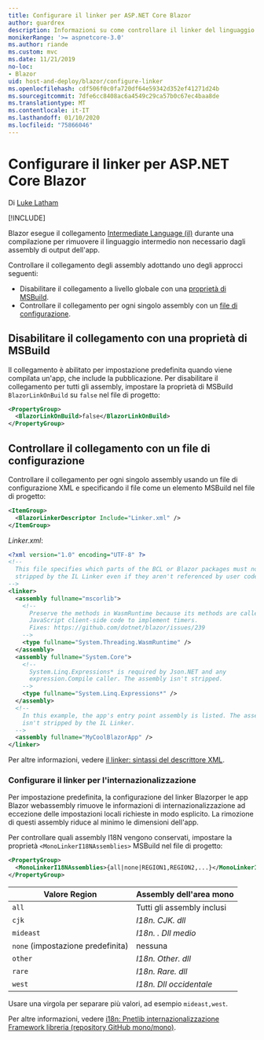 ```yaml
---
title: Configurare il linker per ASP.NET Core Blazor
author: guardrex
description: Informazioni su come controllare il linker del linguaggio intermedio (IL) quando si compila un'app Blazor.
monikerRange: '>= aspnetcore-3.0'
ms.author: riande
ms.custom: mvc
ms.date: 11/21/2019
no-loc:
- Blazor
uid: host-and-deploy/blazor/configure-linker
ms.openlocfilehash: cdf506f0c0fa720df64e59342d352ef41271d24b
ms.sourcegitcommit: 7dfe6cc8408ac6a4549c29ca57b0c67ec4baa8de
ms.translationtype: MT
ms.contentlocale: it-IT
ms.lasthandoff: 01/10/2020
ms.locfileid: "75866046"
---
```

# <a name="configure-the-linker-for-aspnet-core-opno-locblazor"></a>Configurare il linker per ASP.NET Core Blazor

Di [Luke Latham](https://github.com/guardrex)

[!INCLUDE[](~/includes/blazorwasm-preview-notice.md)]

Blazor esegue il collegamento [Intermediate Language (il)](/dotnet/standard/managed-code#intermediate-language--execution) durante una compilazione per rimuovere il linguaggio intermedio non necessario dagli assembly di output dell'app.

Controllare il collegamento degli assembly adottando uno degli approcci seguenti:

* Disabilitare il collegamento a livello globale con una [proprietà di MSBuild](#disable-linking-with-a-msbuild-property).
* Controllare il collegamento per ogni singolo assembly con un [file di configurazione](#control-linking-with-a-configuration-file).

## <a name="disable-linking-with-a-msbuild-property"></a>Disabilitare il collegamento con una proprietà di MSBuild

Il collegamento è abilitato per impostazione predefinita quando viene compilata un'app, che include la pubblicazione. Per disabilitare il collegamento per tutti gli assembly, impostare la proprietà di MSBuild `BlazorLinkOnBuild` su `false` nel file di progetto:

```xml
<PropertyGroup>
  <BlazorLinkOnBuild>false</BlazorLinkOnBuild>
</PropertyGroup>
```

## <a name="control-linking-with-a-configuration-file"></a>Controllare il collegamento con un file di configurazione

Controllare il collegamento per ogni singolo assembly usando un file di configurazione XML e specificando il file come un elemento MSBuild nel file di progetto:

```xml
<ItemGroup>
  <BlazorLinkerDescriptor Include="Linker.xml" />
</ItemGroup>
```

*Linker.xml*:

```xml
<?xml version="1.0" encoding="UTF-8" ?>
<!--
  This file specifies which parts of the BCL or Blazor packages must not be
  stripped by the IL Linker even if they aren't referenced by user code.
-->
<linker>
  <assembly fullname="mscorlib">
    <!--
      Preserve the methods in WasmRuntime because its methods are called by 
      JavaScript client-side code to implement timers.
      Fixes: https://github.com/dotnet/blazor/issues/239
    -->
    <type fullname="System.Threading.WasmRuntime" />
  </assembly>
  <assembly fullname="System.Core">
    <!--
      System.Linq.Expressions* is required by Json.NET and any 
      expression.Compile caller. The assembly isn't stripped.
    -->
    <type fullname="System.Linq.Expressions*" />
  </assembly>
  <!--
    In this example, the app's entry point assembly is listed. The assembly
    isn't stripped by the IL Linker.
  -->
  <assembly fullname="MyCoolBlazorApp" />
</linker>
```

Per altre informazioni, vedere [il linker: sintassi del descrittore XML](https://github.com/mono/linker/blob/master/src/linker/README.md#syntax-of-xml-descriptor).

### <a name="configure-the-linker-for-internationalization"></a>Configurare il linker per l'internazionalizzazione

Per impostazione predefinita, la configurazione del linker Blazorper le app Blazor webassembly rimuove le informazioni di internazionalizzazione ad eccezione delle impostazioni locali richieste in modo esplicito. La rimozione di questi assembly riduce al minimo le dimensioni dell'app.

Per controllare quali assembly I18N vengono conservati, impostare la proprietà `<MonoLinkerI18NAssemblies>` MSBuild nel file di progetto:

```xml
<PropertyGroup>
  <MonoLinkerI18NAssemblies>{all|none|REGION1,REGION2,...}</MonoLinkerI18NAssemblies>
</PropertyGroup>
```

| Valore Region     | Assembly dell'area mono    |
| ---------------- | ----------------------- |
| `all`            | Tutti gli assembly inclusi |
| `cjk`            | *I18n. CJK. dll*          |
| `mideast`        | *I18n. . Dll medio*      |
| `none` (impostazione predefinita) | nessuna                    |
| `other`          | *I18n. Other. dll*        |
| `rare`           | *I18n. Rare. dll*         |
| `west`           | *I18n. Dll occidentale*         |

Usare una virgola per separare più valori, ad esempio `mideast,west`.

Per altre informazioni, vedere [i18n: Pnetlib internazionalizzazione Framework libreria (repository GitHub mono/mono)](https://github.com/mono/mono/tree/master/mcs/class/I18N).
